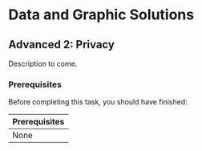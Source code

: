 # Data and Graphic Solutions

## Advanced 2: Privacy

Description to come.

### Prerequisites

Before completing this task, you should have finished:

| Prerequisites |
|---|
| None |
